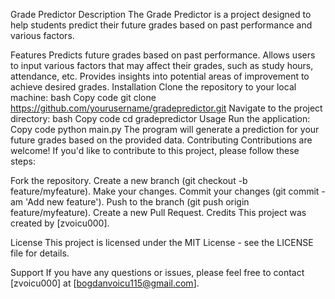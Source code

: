 Grade Predictor
Description
The Grade Predictor is a project designed to help students predict their future grades based on past performance and various factors.

Features
Predicts future grades based on past performance.
Allows users to input various factors that may affect their grades, such as study hours, attendance, etc.
Provides insights into potential areas of improvement to achieve desired grades.
Installation
Clone the repository to your local machine:
bash
Copy code
git clone https://github.com/yourusername/gradepredictor.git
Navigate to the project directory:
bash
Copy code
cd gradepredictor
Usage
Run the application:
Copy code
python main.py
The program will generate a prediction for your future grades based on the provided data.
Contributing
Contributions are welcome! If you'd like to contribute to this project, please follow these steps:

Fork the repository.
Create a new branch (git checkout -b feature/myfeature).
Make your changes.
Commit your changes (git commit -am 'Add new feature').
Push to the branch (git push origin feature/myfeature).
Create a new Pull Request.
Credits
This project was created by [zvoicu000].

License
This project is licensed under the MIT License - see the LICENSE file for details.

Support
If you have any questions or issues, please feel free to contact [zvoicu000] at [bogdanvoicu115@gmail.com].


